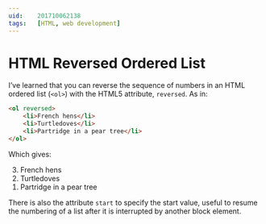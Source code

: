 ```yaml
---
uid:	201710062138
tags:	[HTML, web development]
---
```


# HTML Reversed Ordered List

I’ve learned that you can reverse the sequence of numbers in an HTML ordered list (`<ol>`) with the HTML5 attribute, `reversed`. As in:

``` html
<ol reversed>
	<li>French hens</li>
	<li>Turtledoves</li>
	<li>Partridge in a pear tree</li>
</ol>
```

Which gives:

<div class="output">
<ol reversed>
	<li>French hens</li>
	<li>Turtledoves</li>
	<li>Partridge in a pear tree</li>
</ol>
</div>

There is also the attribute `start` to specify the start value, useful to resume the numbering of a list after it is interrupted by another block element.
